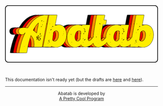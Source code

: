 <div align="center">

  ![AbatabLogo](./.github/images/logo/app/AbatabLogo.png)

</div>

<br>

This documentation isn't ready yet (but the drafts are [here](README_main.md) and [here](README_development.md)).

***

<div align="center">

  Abatab is developed by<br>
  [A Pretty Cool Program](https://github.com/APrettyCoolProgram)

</div>
